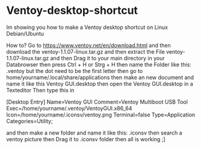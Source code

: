 # Ventoy-desktop-shortcut
Im showing you how to make a Ventoy desktop shortcut on Linux
Debian/Ubuntu

How to?
Go to https://www.ventoy.net/en/download.html and then download the 
ventoy-1.1.07-linux.tar.gz and then extract the File
ventoy-1.1.07-linux.tar.gz and then Drag it to your main directory in
your Databrowser then press Ctrl + H or Strg + H then name the Folder
like this: .ventoy but the dot need to be the first letter then go to
home/yourname/.local/share/applications 
then make an new document and name it like this Ventoy GUI.desktop then
open
the Ventoy GUI.desktop in a Texteditor Then type this in

[Desktop Entry]
Name=Ventoy GUI
Comment=Ventoy Multiboot USB Tool
Exec=/home/yourname/.ventoy/VentoyGUI.x86_64
Icon=/home/yourname/.iconsv/ventoy.png
Terminal=false
Type=Application
Categories=Utility;

and then make a new folder and name it like this: .iconsv then search a
ventoy picture then Drag it to .iconsv folder then all is working ;] 
